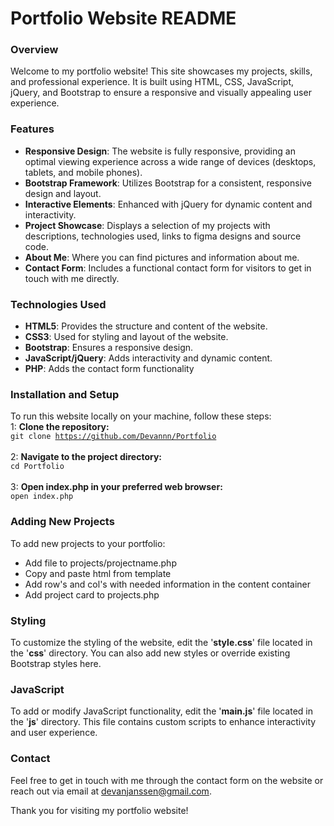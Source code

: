 # Portfolio Website README
### Overview
Welcome to my portfolio website! This site showcases my projects, skills, and professional experience. It is built using HTML, CSS, JavaScript, jQuery, and Bootstrap to ensure a responsive and visually appealing user experience.

### Features
  - __Responsive Design__: The website is fully responsive, providing an optimal viewing experience across a wide range of devices (desktops, tablets, and mobile phones).
  - __Bootstrap Framework__: Utilizes Bootstrap for a consistent, responsive design and layout.
  - __Interactive Elements__: Enhanced with jQuery for dynamic content and interactivity.
  - __Project Showcase__: Displays a selection of my projects with descriptions, technologies used, links to figma designs and source code.
  - __About Me__: Where you can find pictures and information about me.
  - __Contact Form__: Includes a functional contact form for visitors to get in touch with me directly.

### Technologies Used
  - __HTML5__: Provides the structure and content of the website.
  - __CSS3__: Used for styling and layout of the website.
  - __Bootstrap__: Ensures a responsive design.
  - __JavaScript/jQuery__: Adds interactivity and dynamic content.
  - __PHP__: Adds the contact form functionality

### Installation and Setup
To run this website locally on your machine, follow these steps: <br>
  1: __Clone the repository:__ <br>
  <code>git clone https://github.com/Devannn/Portfolio</code> <br><br>
  2: __Navigate to the project directory:__ <br>
  <code>cd Portfolio</code> <br><br>
  3: __Open index.php in your preferred web browser:__ <br>
  <code>open index.php</code> <br>


### Adding New Projects
To add new projects to your portfolio:
  - Add file to projects/projectname.php
  - Copy and paste html from template
  - Add row's and col's with needed information in the content container
  - Add project card to projects.php

### Styling
To customize the styling of the website, edit the '__style.css__' file located in the '__css__' directory. You can also add new styles or override existing Bootstrap styles here.

### JavaScript
To add or modify JavaScript functionality, edit the '__main.js__' file located in the '__js__' directory. This file contains custom scripts to enhance interactivity and user experience.

### Contact
Feel free to get in touch with me through the contact form on the website or reach out via email at devanjanssen@gmail.com.

Thank you for visiting my portfolio website!

